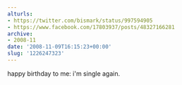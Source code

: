 ```yaml
---
alturls:
- https://twitter.com/bismark/status/997594905
- https://www.facebook.com/17803937/posts/48327166281
archive:
- 2008-11
date: '2008-11-09T16:15:23+00:00'
slug: '1226247323'
---
```


happy birthday to me: i'm single again.

